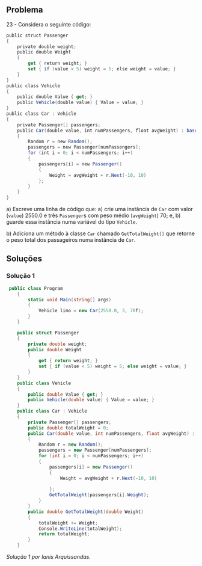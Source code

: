 ## Problema

23 - Considera o seguinte código:

```cs
public struct Passenger
{
    private double weight;
    public double Weight
    {
        get { return weight; }
        set { if (value < 5) weight = 5; else weight = value; }
    }
}
public class Vehicle
{
    public double Value { get; }
    public Vehicle(double value) { Value = value; }
}
public class Car : Vehicle
{
    private Passenger[] passengers;
    public Car(double value, int numPassengers, float avgWeight) : base(value)
    {
        Random r = new Random();
        passengers = new Passenger[numPassengers];
        for (int i = 0; i < numPassengers; i++)
        {
            passengers[i] = new Passenger()
            {
                Weight = avgWeight + r.Next(-10, 10)
            };
        }
    }
}
```

a) Escreve uma linha de código que: a) crie uma instância de `Car` com valor
(`value`) 2550.0 e três `Passenger`s com peso médio (`avgWeight`) 70; e, b)
guarde essa instância numa variável do tipo `Vehicle`.

b) Adiciona um método à classe `Car` chamado `GetTotalWeight()` que retorne o
peso total dos passageiros numa instância de `Car`.

## Soluções

### Solução 1


```cs
 public class Program
    {
        static void Main(string[] args)
        {
            Vehicle limo = new Car(2550.0, 3, 70f);
        }
    }

    public struct Passenger
    {
        private double weight;
        public double Weight
        {
            get { return weight; }
            set { if (value < 5) weight = 5; else weight = value; }
        }
    }
    public class Vehicle
    {
        public double Value { get; }
        public Vehicle(double value) { Value = value; }
    }
    public class Car : Vehicle
    {
        private Passenger[] passengers;
        public double totalWeight = 0;
        public Car(double value, int numPassengers, float avgWeight) : base(value)
        {
            Random r = new Random();
            passengers = new Passenger[numPassengers];
            for (int i = 0; i < numPassengers; i++)
            {
                passengers[i] = new Passenger()
                {
                    Weight = avgWeight + r.Next(-10, 10)
                   
                };
                GetTotalWeight(passengers[i].Weight);
            }
        }
        public double GetTotalWeight(double Weight)
        {
            totalWeight += Weight;
            Console.WriteLine(totalWeight);
            return totalWeight;
        }
    }
```

*Solução 1 por Ianis Arquissandas.*

